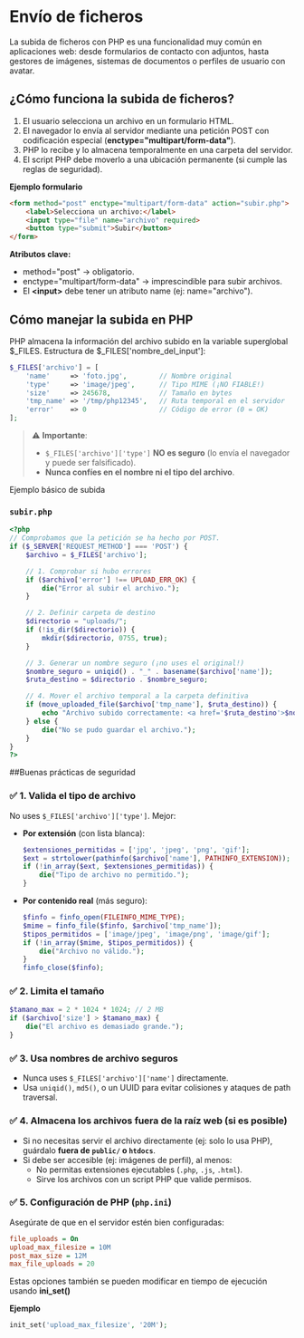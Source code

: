 # Envío de ficheros

La subida de ficheros con PHP es una funcionalidad muy común en aplicaciones web: desde formularios de contacto con adjuntos, hasta gestores de imágenes, sistemas de documentos o perfiles de usuario con avatar.

## ¿Cómo funciona la subida de ficheros? 

1. El usuario selecciona un archivo en un formulario HTML.
2. El navegador lo envía al servidor mediante una petición POST con codificación especial (**enctype="multipart/form-data"**).
3. PHP lo recibe y lo almacena temporalmente en una carpeta del servidor.
4. El script PHP debe moverlo a una ubicación permanente (si cumple las reglas de seguridad).
     
**Ejemplo formulario**
```html
<form method="post" enctype="multipart/form-data" action="subir.php">
    <label>Selecciona un archivo:</label>
    <input type="file" name="archivo" required>
    <button type="submit">Subir</button>
</form>
```

**Atributos clave:**
- method="post" → obligatorio.
- enctype="multipart/form-data" → imprescindible para subir archivos.
- El **\<input>** debe tener un atributo name (ej: name="archivo").

## Cómo manejar la subida en PHP 

PHP almacena la información del archivo subido en la variable superglobal $_FILES. 
Estructura de $_FILES['nombre_del_input']: 

```php
$_FILES['archivo'] = [
    'name'     => 'foto.jpg',        // Nombre original
    'type'     => 'image/jpeg',      // Tipo MIME (¡NO FIABLE!)
    'size'     => 245678,            // Tamaño en bytes
    'tmp_name' => '/tmp/php12345',   // Ruta temporal en el servidor
    'error'    => 0                  // Código de error (0 = OK)
];
```

> ⚠️ **Importante**:  
> - `$_FILES['archivo']['type']` **NO es seguro** (lo envía el navegador y puede ser falsificado).  
> - **Nunca confíes en el nombre ni el tipo del archivo**.

Ejemplo básico de subida

### `subir.php`
```php
<?php
// Comprobamos que la petición se ha hecho por POST.
if ($_SERVER['REQUEST_METHOD'] === 'POST') {
    $archivo = $_FILES['archivo'];

    // 1. Comprobar si hubo errores
    if ($archivo['error'] !== UPLOAD_ERR_OK) {
        die("Error al subir el archivo.");
    }

    // 2. Definir carpeta de destino
    $directorio = "uploads/";
    if (!is_dir($directorio)) {
        mkdir($directorio, 0755, true);
    }

    // 3. Generar un nombre seguro (¡no uses el original!)
    $nombre_seguro = uniqid() . "_" . basename($archivo['name']);
    $ruta_destino = $directorio . $nombre_seguro;

    // 4. Mover el archivo temporal a la carpeta definitiva
    if (move_uploaded_file($archivo['tmp_name'], $ruta_destino)) {
        echo "Archivo subido correctamente: <a href='$ruta_destino'>$nombre_seguro</a>";
    } else {
        die("No se pudo guardar el archivo.");
    }
}
?>
```

##Buenas prácticas de seguridad

### ✅ 1. **Valida el tipo de archivo**
No uses `$_FILES['archivo']['type']`. Mejor:
- **Por extensión** (con lista blanca):
  ```php
  $extensiones_permitidas = ['jpg', 'jpeg', 'png', 'gif'];
  $ext = strtolower(pathinfo($archivo['name'], PATHINFO_EXTENSION));
  if (!in_array($ext, $extensiones_permitidas)) {
      die("Tipo de archivo no permitido.");
  }
  ```
- **Por contenido real** (más seguro):
  ```php
  $finfo = finfo_open(FILEINFO_MIME_TYPE);
  $mime = finfo_file($finfo, $archivo['tmp_name']);
  $tipos_permitidos = ['image/jpeg', 'image/png', 'image/gif'];
  if (!in_array($mime, $tipos_permitidos)) {
      die("Archivo no válido.");
  }
  finfo_close($finfo);
  ```

### ✅ 2. **Limita el tamaño**
```php
$tamano_max = 2 * 1024 * 1024; // 2 MB
if ($archivo['size'] > $tamano_max) {
    die("El archivo es demasiado grande.");
}
```

### ✅ 3. **Usa nombres de archivo seguros**
- Nunca uses `$_FILES['archivo']['name']` directamente.
- Usa `uniqid()`, `md5()`, o un UUID para evitar colisiones y ataques de path traversal.

### ✅ 4. **Almacena los archivos fuera de la raíz web (si es posible)**
- Si no necesitas servir el archivo directamente (ej: solo lo usa PHP), guárdalo **fuera de `public/` o `htdocs`**.
- Si debe ser accesible (ej: imágenes de perfil), al menos:
  - No permitas extensiones ejecutables (`.php`, `.js`, `.html`).
  - Sirve los archivos con un script PHP que valide permisos.

### ✅ 5. **Configuración de PHP (`php.ini`)**
Asegúrate de que en el servidor estén bien configuradas:
```ini
file_uploads = On
upload_max_filesize = 10M
post_max_size = 12M
max_file_uploads = 20
```
Estas opciones también se pueden modificar en tiempo de ejecución usando **ini_set()**
     
**Ejemplo**
```php
init_set('upload_max_filesize', '20M');
```